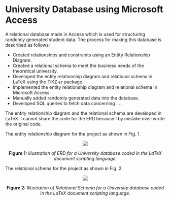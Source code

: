 # University Database using Microsoft Access
A relational database made in Access which is used for structuring randomly generated student data. 
The process for making this database is described as follows:
- Created relationships and constraints using an Entity Relationship Diagram.
- Created a relational schema to meet the business needs of the theoretical university.
- Developed the entity relationship diagram and relational schema in LaTeX using the TiKZ `er` package. 
- Implemented the entity relationship diagram and relational schema in Microsoft Access.
- Manually added randomly generated data into the database.
- Developed SQL queries to fetch data concerning . . . 

The entity relationship diagram and the relational schema are developed in LaTeX.
I cannot share the code for the ERD because I by mistake over-wrote the original code.

The entity relationship diagram for the project as shown in Fig. 1.
<p align="center">
  <img src="https://github.com/miahj1/University-Database-using-Microsoft-Access/assets/84815985/e4b125a5-4254-42ab-96a5-3283ee5208c0" >
</p>
<p align="center""><strong>Figure 1:</strong><i> Illustration of ERD for a University database coded in the LaTeX document scripting language.</i></p>

The relational schema for the project as shown in Fig. 2.

<p align="center">
  <img src="https://github.com/miahj1/University-Database-using-Microsoft-Access/assets/84815985/c4ded4e8-302a-471f-94a1-e6157fce3ab3" >
</p>
<p align="center""><strong>Figure 2:</strong><i> Illustration of Relational Schema for a University database coded in the LaTeX document scripting language.</i></p>


